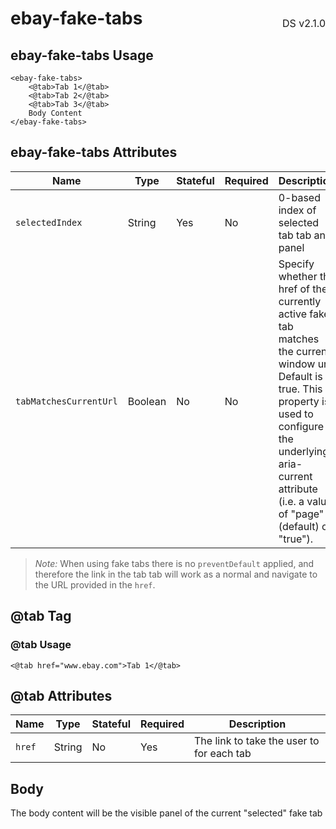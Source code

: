 <h1 style='display: flex; justify-content: space-between; align-items: center;'>
    <span>
        ebay-fake-tabs
    </span>
    <span style='font-weight: normal; font-size: medium; margin-bottom: -15px;'>
        DS v2.1.0
    </span>
</h1>

## ebay-fake-tabs Usage

```marko
<ebay-fake-tabs>
    <@tab>Tab 1</@tab>
    <@tab>Tab 2</@tab>
    <@tab>Tab 3</@tab>
    Body Content
</ebay-fake-tabs>
```

## ebay-fake-tabs Attributes

| Name                   | Type    | Stateful | Required | Description                                                                                                                                                                                                                       |
| ---------------------- | ------- | -------- | -------- | --------------------------------------------------------------------------------------------------------------------------------------------------------------------------------------------------------------------------------- |
| `selectedIndex`        | String  | Yes      | No       | 0-based index of selected tab tab and panel                                                                                                                                                                                       |
| `tabMatchesCurrentUrl` | Boolean | No       | No       | Specify whether the href of the currently active fake tab matches the current window url. Default is true. This property is used to configure the underlying aria-current attribute (i.e. a value of "page" (default) or "true"). |

> _Note:_ When using fake tabs there is no `preventDefault` applied, and therefore the link in the tab tab will work as a normal and navigate to the URL provided in the `href`.

## @tab Tag

### @tab Usage

```marko
<@tab href="www.ebay.com">Tab 1</@tab>
```

## @tab Attributes

| Name   | Type   | Stateful | Required | Description                               |
| ------ | ------ | -------- | -------- | ----------------------------------------- |
| `href` | String | No       | Yes      | The link to take the user to for each tab |

## Body

The body content will be the visible panel of the current "selected" fake tab
